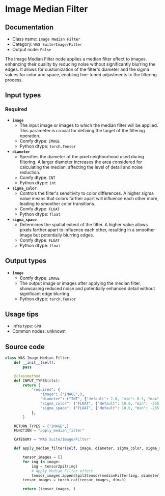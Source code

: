 # Image Median Filter
## Documentation
- Class name: `Image Median Filter`
- Category: `WAS Suite/Image/Filter`
- Output node: `False`

The Image Median Filter node applies a median filter effect to images, enhancing their quality by reducing noise without significantly blurring the edges. It allows for customization of the filter's diameter and the sigma values for color and space, enabling fine-tuned adjustments to the filtering process.
## Input types
### Required
- **`image`**
    - The input image or images to which the median filter will be applied. This parameter is crucial for defining the target of the filtering operation.
    - Comfy dtype: `IMAGE`
    - Python dtype: `torch.Tensor`
- **`diameter`**
    - Specifies the diameter of the pixel neighborhood used during filtering. A larger diameter increases the area considered for calculating the median, affecting the level of detail and noise reduction.
    - Comfy dtype: `INT`
    - Python dtype: `int`
- **`sigma_color`**
    - Controls the filter's sensitivity to color differences. A higher sigma value means that colors farther apart will influence each other more, leading to smoother color transitions.
    - Comfy dtype: `FLOAT`
    - Python dtype: `float`
- **`sigma_space`**
    - Determines the spatial extent of the filter. A higher value allows pixels farther apart to influence each other, resulting in a smoother image but potentially blurring edges.
    - Comfy dtype: `FLOAT`
    - Python dtype: `float`
## Output types
- **`image`**
    - Comfy dtype: `IMAGE`
    - The output image or images after applying the median filter, showcasing reduced noise and potentially enhanced detail without significant edge blurring.
    - Python dtype: `torch.Tensor`
## Usage tips
- Infra type: `GPU`
- Common nodes: unknown


## Source code
```python
class WAS_Image_Median_Filter:
    def __init__(self):
        pass

    @classmethod
    def INPUT_TYPES(cls):
        return {
            "required": {
                "image": ("IMAGE",),
                "diameter": ("INT", {"default": 2.0, "min": 0.1, "max": 255, "step": 1}),
                "sigma_color": ("FLOAT", {"default": 10.0, "min": -255.0, "max": 255.0, "step": 0.1}),
                "sigma_space": ("FLOAT", {"default": 10.0, "min": -255.0, "max": 255.0, "step": 0.1}),
            },
        }

    RETURN_TYPES = ("IMAGE",)
    FUNCTION = "apply_median_filter"

    CATEGORY = "WAS Suite/Image/Filter"

    def apply_median_filter(self, image, diameter, sigma_color, sigma_space):

        tensor_images = []
        for img in image:
            img = tensor2pil(img)
            # Apply Median Filter effect
            tensor_images.append(pil2tensor(medianFilter(img, diameter, sigma_color, sigma_space)))
        tensor_images = torch.cat(tensor_images, dim=0)

        return (tensor_images, )

```
